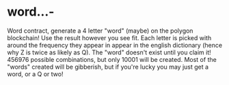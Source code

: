 # word...-
Word contract, generate a 4 letter "word" (maybe) on the polygon blockchain!
Use the result however you see fit. 
Each letter is picked with around the frequency they appear in appear in the english dictionary (hence why Z is twice as likely as Q).
The "word" doesn't exist until you claim it!
456976 possible combinations, but only 10001 will be created.
Most of the "words" created will be gibberish, but if you're lucky you may just get a word, or a Q or two!
